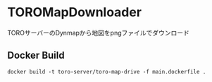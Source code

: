 # TOROMapDownloader

TOROサーバーのDynmapから地図をpngファイルでダウンロード

## Docker Build

```pwsh
docker build -t toro-server/toro-map-drive -f main.dockerfile .
```
